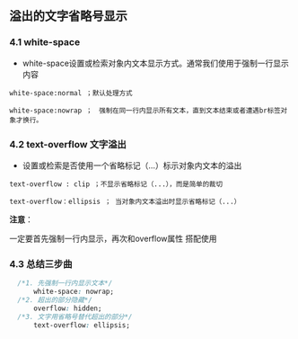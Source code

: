 ## 溢出的文字省略号显示

### 4.1 white-space

- white-space设置或检索对象内文本显示方式。通常我们使用于强制一行显示内容 

```
white-space:normal ；默认处理方式

white-space:nowrap ；　强制在同一行内显示所有文本，直到文本结束或者遭遇br标签对象才换行。
```

### 4.2 text-overflow 文字溢出

- 设置或检索是否使用一个省略标记（...）标示对象内文本的溢出

```
text-overflow : clip ；不显示省略标记（...），而是简单的裁切 

text-overflow：ellipsis ； 当对象内文本溢出时显示省略标记（...）
```

**注意**：

一定要首先强制一行内显示，再次和overflow属性  搭配使用

### 4.3 总结三步曲

```css
  /*1. 先强制一行内显示文本*/
      white-space: nowrap;
  /*2. 超出的部分隐藏*/
      overflow: hidden;
  /*3. 文字用省略号替代超出的部分*/
      text-overflow: ellipsis;
```
